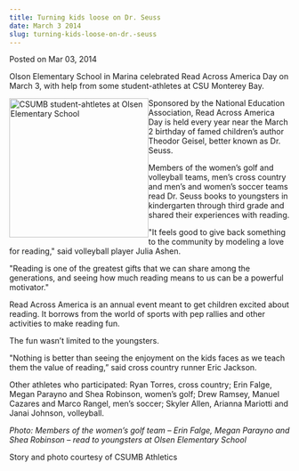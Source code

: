 ```yaml
---
title: Turning kids loose on Dr. Seuss
date: March 3 2014
slug: turning-kids-loose-on-dr.-seuss
---
```


  



<span class="date">Posted on Mar 03, 2014    </span>
<p>Olson Elementary School in Marina celebrated Read Across America
Day on March 3, with help from some student-athletes at CSU
Monterey Bay.</p>
<p><img alt="CSUMB student-ahtletes at Olsen Elementary School" src="https://news.csumb.edu/sites/default/files/65/attachments/news/images/women_golfers.jpg" style="float:left; width:250px; height:250px">Sponsored by the
National Education Association, Read Across America Day is held
every year near the March 2 birthday of famed children&#x2019;s author
Theodor Geisel, better known as Dr. Seuss.</img></p>
<p>Members of the women&#x2019;s golf and volleyball teams, men&#x2019;s cross
country and men&#x2019;s and women&#x2019;s soccer teams read Dr. Seuss books to
youngsters in kindergarten through third grade and shared their
experiences with reading.</p>
<p>&quot;It feels good to give back something to the community by
modeling a love for reading,&quot; said volleyball player Julia
Ashen.</p>
<p>&quot;Reading is one of the greatest gifts that we can share among
the generations, and seeing how much reading means to us can be a
powerful motivator.&quot;</p>
<p>Read Across America is an annual event meant to get children
excited about reading. It borrows from the world of sports with pep
rallies and other activities to make reading fun.</p>
<p>The fun wasn&#x2019;t limited to the youngsters.</p>
<p>&quot;Nothing is better than seeing the enjoyment on the kids faces
as we teach them the value of reading,&#x201D; said cross country runner
Eric Jackson.</p>
<p>Other athletes who participated: Ryan Torres, cross country;
Erin Falge, Megan Parayno and Shea Robinson, women&#x2019;s golf; Drew
Ramsey, Manuel Cazares and Marco Rangel, men&#x2019;s soccer; Skyler
Allen, Arianna Mariotti and Janai Johnson, volleyball.</p>
<p class="small"><em>Photo: Members of the women&#x2019;s golf team &#x2013; Erin
Falge, Megan Parayno and Shea Robinson &#x2013; read to youngsters at
Olsen Elementary School</em></p>
<p>Story and photo courtesy of CSUMB Athletics</p>
<p><br>
&#xA0;</br></p>





 
